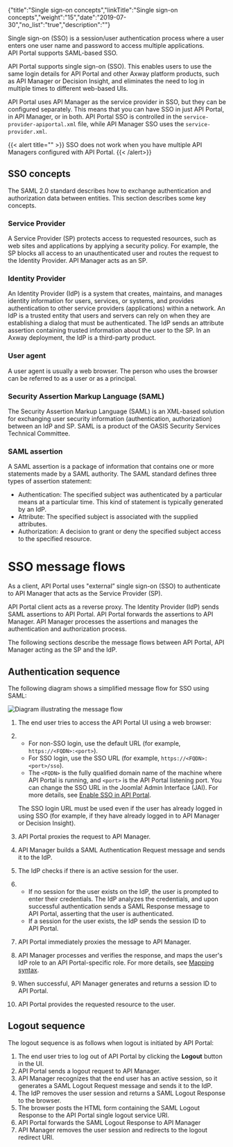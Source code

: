 {"title":"Single sign-on concepts","linkTitle":"Single sign-on concepts","weight":"15","date":"2019-07-30","no_list":"true","description":""}

Single sign-on (SSO) is a session/user authentication process where a user enters one user name and password to access multiple applications. API Portal supports SAML-based SSO.

API Portal supports single sign-on (SSO). This enables users to use the same login details for API Portal and other Axway platform products, such as API Manager or Decision Insight, and eliminates the need to log in multiple times to different web-based UIs.

API Portal uses API Manager as the service provider in SSO, but they can be configured separately. This means that you can have SSO in just API Portal, in API Manager, or in both. API Portal SSO is controlled in the `service-provider-apiportal.xml` file, while API Manager SSO uses the `service-provider.xml`.

{{< alert title="" >}}
SSO does not work when you have multiple API Managers configured with API Portal.
{{< /alert>}}

SSO concepts
------------

The SAML 2.0 standard describes how to exchange authentication and authorization data between entities. This section describes some key concepts.

### Service Provider

A Service Provider (SP) protects access to requested resources, such as web sites and applications by applying a security policy. For example, the SP blocks all access to an unauthenticated user and routes the request to the Identity Provider. API Manager acts as an SP.

### Identity Provider

An Identity Provider (IdP) is a system that creates, maintains, and manages identity information for users, services, or systems, and provides authentication to other service providers (applications) within a network. An IdP is a trusted entity that users and servers can rely on when they are establishing a dialog that must be authenticated. The IdP sends an attribute assertion containing trusted information about the user to the SP. In an Axway deployment, the IdP is a third-party product.

### User agent

A user agent is usually a web browser. The person who uses the browser can be referred to as a user or as a principal.

### Security Assertion Markup Language (SAML)

The Security Assertion Markup Language (SAML) is an XML-based solution for exchanging user security information (authentication, authorization) between an IdP and SP. SAML is a product of the OASIS Security Services Technical Committee.

### SAML assertion

A SAML assertion is a package of information that contains one or more statements made by a SAML authority. The SAML standard defines three types of assertion statement:

-   Authentication: The specified subject was authenticated by a particular means at a particular time. This kind of statement is typically generated by an IdP.
-   Attribute: The specified subject is associated with the supplied attributes.
-   Authorization: A decision to grant or deny the specified subject access to the specified resource.

# SSO message flows

As a client, API Portal uses "external” single sign-on (SSO) to authenticate to API Manager that acts as the Service Provider (SP).

API Portal client acts as a reverse proxy. The Identity Provider (IdP) sends SAML assertions to API Portal. API Portal forwards the assertions to API Manager. API Manager processes the assertions and manages the authentication and authorization process.

The following sections describe the message flows between API Portal, API Manager acting as the SP and the IdP.

Authentication sequence
-----------------------

The following diagram shows a simplified message flow for SSO using SAML:

![Diagram illustrating the message flow](/Images/APIPortal/API_Portal_SSO.png)

1.  The end user tries to access the API Portal UI using a web browser:
2.  -   For non-SSO login, use the default URL (for example, `https://<FQDN>:<port>`).
    -   For SSO login, use the SSO URL (for example, `https://<FQDN>:<port>/sso`).
    -   The `<FQDN>` is the fully qualified domain name of the machine where API Portal is running, and `<port>` is the API Portal listening port. You can change the SSO URL in the Joomla! Admin Interface (JAI). For more details, see [Enable SSO in API Portal](API_Portal_sso_enable.htm).

    The SSO login URL must be used even if the user has already logged in using SSO (for example, if they have already logged in to API Manager or Decision Insight).

3.  API Portal proxies the request to API Manager.
4.  API Manager builds a SAML Authentication Request message and sends it to the IdP.
5.  The IdP checks if there is an active session for the user.
6.  -   If no session for the user exists on the IdP, the user is prompted to enter their credentials. The IdP analyzes the credentials, and upon successful authentication sends a SAML Response message to API Portal, asserting that the user is authenticated.
    -   If a session for the user exists, the IdP sends the session ID to API Portal.

7.  API Portal immediately proxies the message to API Manager.
8.  API Manager processes and verifies the response, and maps the user's IdP role to an API Portal-specific role. For more details, see [Mapping syntax](API_Portal_sso_mapping.htm).
9.  When successful, API Manager generates and returns a session ID to API Portal.
10. API Portal provides the requested resource to the user.

Logout sequence
---------------

The logout sequence is as follows when logout is initiated by API Portal:

1.  The end user tries to log out of API Portal by clicking the **Logout** button in the UI.
2.  API Portal sends a logout request to API Manager.
3.  API Manager recognizes that the end user has an active session, so it generates a SAML Logout Request message and sends it to the IdP.
4.  The IdP removes the user session and returns a SAML Logout Response to the browser.
5.  The browser posts the HTML form containing the SAML Logout Response to the API Portal single logout service URI.
6.  API Portal forwards the SAML Logout Response to API Manager
7.  API Manager removes the user session and redirects to the logout redirect URI.

